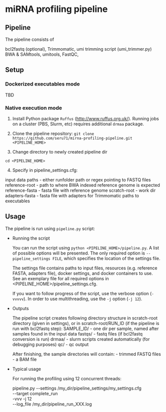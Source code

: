 
# miRNA profiling pipeline 



## Pipeline

The pipeline consists of 

  bcl2fastq (optional),
  Trimmomatic, 
  umi trimming script (umi_trimmer.py)
  BWA & SAMtools,
  umitools,
  FastQC,



## Setup

### Dockerized executables mode

TBD

### Native execution mode

1. Install Python package `Ruffus` (http://www.ruffus.org.uk/). 
Running jobs on a cluster (PBS, Slurm, etc) requires additional `drmaa` package. 

2. Clone the pipeline repository:
`git clone https://github.com/seru71/mirna-profiling-pipeline.git <PIPELINE_HOME>`

3. Change directory to newly created pipeline dir
```
cd <PIPELINE_HOME>
```
4. Specify in pipeline_settings.cfg:
 
  input data paths - either runfolder path or regex pointing to FASTQ files
  reference-root - path to where BWA indexed reference genome is expected
  reference-fasta - fasta file with reference genome
  scratch-root - work dir
  adapters-fasta - fasta file with adapters for Trimmomatic
  paths to executables



## Usage

The pipeline is run using `pipeline.py` script:

* Running the script

    You can run the script using `python <PIPELINE_HOME>/pipeline.py`.
    A list of possible options will be presented. The only required option is `--pipeline_settings FILE`, 
    which specifies the location of the settings file.
    
    The settings file contains paths to input files, resources 
    (e.g. reference FASTA, adapters file), docker settings, 
    and docker containers to use. See an exemplary file for all required options 
    in <PIPELINE_HOME>/pipeline_settings.cfg.
  
    If you want to follow progress of the script, use the verbose option (`-vvvvv`).
    In order to use multithreading, use the `-j` option (`-j 12`).

* Outputs

    The pipeline script creates following directory structure in scratch-root directory (given in settings), or in 
    scratch-root/RUN_ID (if the pipeline is run with bcl2fastq step):
    	SAMPLE_ID/ - one dir per sample, named after samples found in the input data
    	fastqs/    - fastq files (if bcl2fastq conversion is run)
    	drmaa/     - slurm scripts created automatically (for debugging purposes)
    	qc/        - qc output

    After finishing, the sample directories will contain:
    	- trimmed FASTQ files
    	- a BAM file

* Typical usage

    For running the profiling using 12 concurrent threads:

	pipeline.py --settings /my_dir/pipeline_settings/my_settings.cfg \
				--target complete_run \
				-vvv -j 12 \
				--log_file /my_dir/pipeline_run_XXX.log





